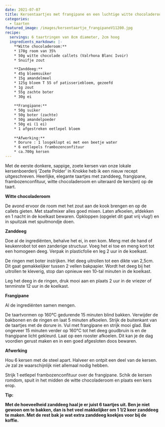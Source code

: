 ```yaml
---
date: 2021-07-07
title: Kersentaartjes met frangipane en een luchtige witte chocoladeroom
categories:
  - taarten
featured_image: /images/kersentaartje_frangipaneV11200.jpg
recipe:
  servings: 6 taartringen van 8cm diameter, 2cm hoog 
  ingredients_markdown: |-
    **Witte chocoladeroom:**    * 170g room van 35%    * 50g witte chocolade callets (Valrhona Blanc Ivoir)    * Snuifje zout

    **Zanddeeg:**
    * 45g bloemsuiker
    * 15g amandelmeel
    * 125g bloem T 55 of patisseriebloem, gezeefd
    * 1g zout
    * 55g zachte boter
    * 30g ei
    
    **Frangipane:**    * 50g suiker    * 50g boter (zachte)    * 50g amandelpoeder    * 50g ei (1 ei)    * 1 afgestreken eetlepel bloem
        **Afwerking:**
    * Dorure : 1 losgeklopt ei met een beetje water
    * 6 eetlepels frambozenconfituur
    * ca.700g kersen
---
```

Met de eerste donkere, sappige, zoete kersen van onze lokale kersenboerderij ’Zoete Polder’ in Knokke heb ik een nieuw recept uitgeschreven.
Heerlijke, elegante taartjes met zanddeeg, frangipane, frambozenconfituur, witte
chocoladeroom en uiteraard de kers(en) op de taart. 


<!--more-->

**Witte chocoladeroom**

De avond  ervoor de room met het zout aan de kook brengen en op de callets gieten. Met staafmixer alles goed mixen. Laten afkoelen, afdekken en 1 nacht in de koelkast bewaren. Opkloppen (opgelet dit gaat vrij vlug!) en in spuitzak met spuitmondje doen.
**Zanddeeg**

Doe al de ingrediënten, behalve het ei, in een kom.
Meng met de hand of keukenrobot tot een zanderige structuur.
Voeg het ei toe en meng kort tot een homogeen deeg.
Verpak in plasticfolie en leg 2 uur in de koelkast.
 
De ringen met boter instrijken. Het deeg uitrollen tot een dikte van 2,5cm. 
Dit gaat gemakkelijker tussen 2 vellen bakpapier.
Wordt het deeg bij het uitrollen te kleverig, stop dan opnieuw een 10-tal minuten in de koelkast.

Leg het deeg in de ringen, druk mooi aan en plaats 2 uur in de vriezer of tenminste 12 uur in de koelkast.

**Frangipane**

Al de ingrediënten samen mengen.


De taartvormen op 160°C gedurende 15 minuten blind bakken.
Verwijder de bakbonen en de ringen en laat 5 minuten afkoelen.
Strijk de buitenkant van de taartjes met de dorure in. Vul met frangipane en strijk mooi glad.
Bak ongeveer 15 minuten verder op 160°C tot het deeg goudbruin is en de frangipane licht gekleurd.
Laat op een rooster afkoelen.
Dit kan je de dag voordien gerust maken en in een goed afgesloten doos bewaren.

**Afwerking**

Hou 6 kersen met de steel apart.
Halveer en ontpit een deel van de kersen. Je zal ze waarschijnlijk niet allemaal nodig hebben.

Strijk 1 eetlepel frambozenconfituur over de frangipane.
Schik de kersen romdom, spuit in het midden de witte chocoladeroom en plaats een kers erop.

<b>Tip: <b/>

Met de hoeveelheid zanddeeg haal je er juist 6 taartjes uit. 
Ben je niet gewoon om te bakken, dan is het veel makkelijker om 1 1/2 keer zanddeeg te maken. Met de rest bak je wat extra zanddeeg koekjes voor bij de koffie.




